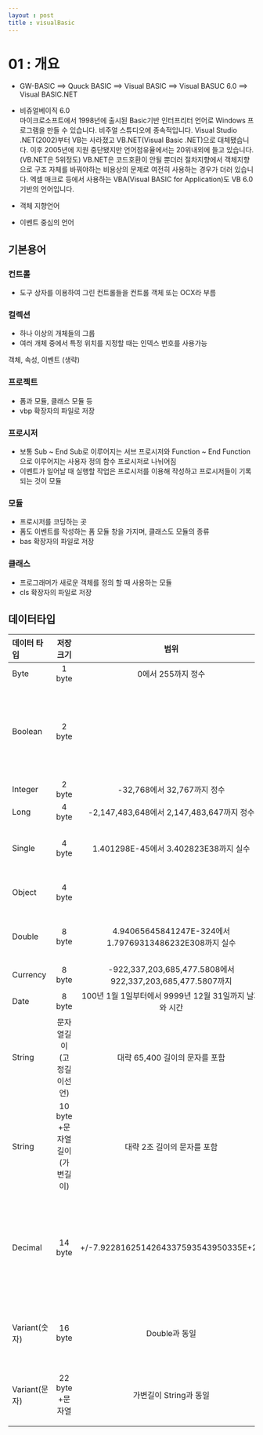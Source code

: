 ```yaml
---
layout : post
title : visualBasic
---
```


01 : 개요 
===
+ GW-BASIC ==> Quuck BASIC ==> Visual BASIC ==> Visual BASUC 6.0 ==> Visual BASIC.NET
+ 비쥬얼베이직 6.0  
마이크로소프트에서 1998년에 출시된 Basic기반 인터프리터 언어로 Windows 프로그램을 만들 수 있습니다. 비주얼 스튜디오에 종속적입니다. Visual Studio .NET(2002)부터 VB는 사라졌고 VB.NET(Visual Basic .NET)으로 대체됐습니다. 이후 2005년에 지원 중단됐지만 언어점유율에서는 20위내외에 들고 있습니다. (VB.NET은 5위정도) VB.NET은 코드호환이 안될 뿐더러 절차지향에서 객체지향으로 구조 자체를 바꿔야하는 비용상의 문제로 여전히 사용하는 경우가 더러 있습니다. 엑셀 매크로 등에서 사용하는 VBA(Visual  BASIC for Application)도 VB 6.0기반의 언어입니다.

+ 객체 지향언어
+ 이벤트 중심의 언어

## 기본용어  
### 컨트롤  
+ 도구 상자를 이용하여 그린 컨트롤들을 컨트롤 객체 또는 OCX라 부름  

### 컬렉션
+ 하나 이상의 개체들의 그룹
+ 여러 개체 중에서 특정 위치를 지정할 때는 인덱스 번호를 사용가능

객체, 속성, 이벤트 (생략)

### 프로젝트
+ 폼과 모듈, 클래스 모듈 등
+ vbp 확장자의 파일로 저장

### 프로시저
+ 보통 Sub ~ End Sub로 이루어지는 서브 프로시저와 Function ~ End Function으로 이루어지는 사용자 정의 함수 프로시저로 나뉘어짐
+ 이벤트가 일어날 때 실행할 작업은 프로시저를 이용해 작성하고 프로시저들이 기록되는 것이 모듈

### 모듈
+ 프로시저를 코딩하는 곳
+ 폼도 이벤트를 작성하는 폼 모듈 창을 가지며, 클래스도 모듈의 종류
+ bas 확장자의 파일로 저장

### 클래스
+ 프로그래머가 새로운 객체를 정의 할 때 사용하는 모듈
+ cls 확장자의 파일로 저장

## 데이터타입 

| 데이터 타입 | 저장 크기 | 범위 | 비고 |
|:--------|:-------:| :-------:|:-------:|
| Byte   | 1 byte   | 0에서 255까지 정수   | |
| Boolean |  2 byte  |  | 0은 False로 그 외에는 True로 인식   |
| Integer   | 2 byte   | -32,768에서 32,767까지 정수   | |
| Long | 4 byte   | -2,147,483,648에서 2,147,483,647까지 정수   | |
| Single |  4 byte   | 1.401298E-45에서  3.402823E38까지 실수   | 단정도 부동 소수점 |
| Object |  4 byte  |   | 객체참조형 |
| Double |  8 byte   | 4.94065645841247E-324에서  1.79769313486232E308까지 실수   | 배정도 부동 소수점 |
| Currency |  8 byte   | -922,337,203,685,477.5808에서 922,337,203,685,477.5807까지   | |
| Date |  8 byte   | 100년 1월 1일부터에서 9999년 12월 31일까지 날짜와 시간   | |
| String |  문자열길이(고정길이선언)   | 대략 65,400 길이의 문자를 포함   | |
| String |  10 byte +문자열길이(가변길이)   | 대략 2조 길이의 문자를 포함   | |
| Decimal  |  14 byte   | +/-7.9228162514264337593543950335E+28   | 숫자를 나타내는 데이터타입 중 가장 느림 | 
| Variant(숫자) |  16 byte  | Double과 동일   | 날짜/시간, 부동 소수, 정수 |
| Variant(문자) |  22 byte +문자열   |  가변길이 String과 동일   | 개체를 나타낼 수 있음 |

